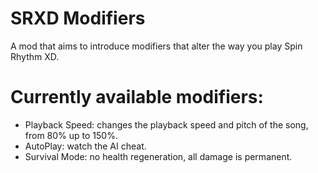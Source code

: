 # SRXD Modifiers

A mod that aims to introduce modifiers that alter the way you play Spin Rhythm XD.

# Currently available modifiers:
- Playback Speed: changes the playback speed and pitch of the song, from 80% up to 150%.
- AutoPlay: watch the AI cheat.
- Survival Mode: no health regeneration, all damage is permanent.
